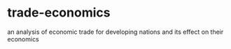 # trade-economics
an analysis of economic trade for developing nations and its effect on their economics
